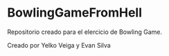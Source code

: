 # BowlingGameFromHell

Repositorio creado para el elercicio de Bowling Game.

Creado por Yelko Veiga y Evan Silva